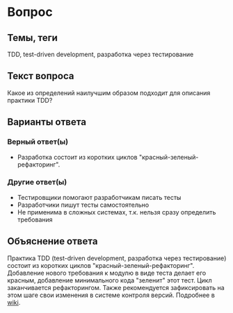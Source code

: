 # Вопрос

## Темы, теги

TDD, test-driven development, разработка через тестирование

## Текст вопроса

Какое из определений наилучшим образом подходит для описания практики TDD?

## Варианты ответа

### Верный ответ(ы)

* Разработка состоит из коротких циклов "красный-зеленый-рефакторинг".

### Другие ответ(ы)

* Тестировщики помогают разработчикам писать тесты
* Разработчики пишут тесты самостоятельно
* Не применима в сложных системах, т.к. нельзя сразу определить требования

## Объяснение ответа

Практика TDD (test-driven development, разработка через тестирование) состоит из коротких циклов "красный-зеленый-рефакторинг". Добавление нового требования к модулю в виде теста делает его красным, добавление минимального кода "зеленит" этот тест. Цикл заканчивается рефакторингом. Также рекомендуется зафиксировать на этом шаге свои изменения в системе контроля версий. Подробнее в [wiki](https://technical-excellence.ru/wiki/TDD).

